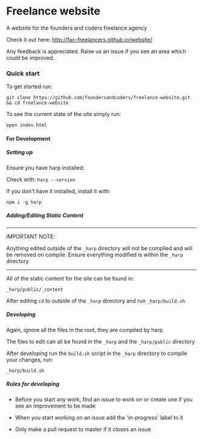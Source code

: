 # Freelance website

A website for the founders and coders freelance agency

Check it out here: http://fac-freelancers.github.io/website/

Any feedback is appreciated. Raise us an issue if you see an area which could be improved.

### Quick start

To get started run:

`git clone https://github.com/foundersandcoders/freelance-website.git && cd freelance-website`

To see the current state of the site simply run:

`open index.html`

#### For Development

##### Setting up

Ensure you have harp installed:

Check with: `harp --version`

If you don't have it installed, install it with:

`npm i -g harp`

##### Adding/Editing Static Content

----

IMPORTANT NOTE:

Anything edited outside of the `_harp` directory will not be compiled and will be removed on compile. Ensure everything modified is within the `_harp` directory

----

All of the static content for the site can be found in:

`_harp/public/_content`

After editing `cd` to outside of the `_harp` directory and run `_harp/build.sh`

##### Developing

Again, ignore all the files in the root, they are compiled by harp.

The files to edit can all be found in the `_harp` and the `_harp/public` directory

After developing run the `build.sh` script in the `_harp` directory to compile your changes, run:

`_harp/build.sh`

##### Rules for developing

* Before you start any work, find an issue to work on or create one if you see an improvement to be made

* When you start working on an issue add the 'in-progress' label to it

* Only make a pull request to master if it closes an issue

